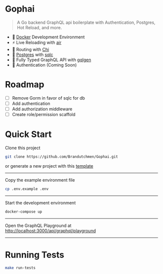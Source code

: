 # Gophai
> A Go backend GraphQL api boilerplate with Authentication, Postgres, Hot Reload, and more.

- 🐳 [Docker](https://www.docker.com/) Development Environment
- ⚡️ Live Reloading with [air](https://github.com/cosmtrek/air)
- 🚀 Routing with [Chi](https://go-chi.io/)
- 💾 [Postgres](https://www.postgresql.org/) with [sqlc](https://sqlc.dev/)
- 🧩 Fully Typed GraphQL API with [gqlgen](https://gqlgen.com/)
- 🔑 Authentication (Coming Soon)

# Roadmap
- [ ] Remove Gorm in favor of sqlc for db
- [ ] Add authentication
- [ ] Add authorization middleware
- [ ] Create role/permission scaffold

# Quick Start

Clone this project

```bash
git clone https://github.com/Brandutchmen/Gophai.git
```

or generate a new project with this [template](https://github.com/new?template_name=Gophai&template_owner=Brandutchmen)

---
Copy the example environment file
```bash
cp .env.example .env
```

---
Start the development environment
```bash
docker-compose up
```

---

Open the GraphQL Playground at [http://localhost:3000/api/graphql/playground](http://localhost:3000/api/graphql/playground)

---

# Running Tests

```bash
make run-tests
```
